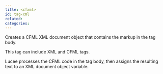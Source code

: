 ```yaml
---
title: <cfxml>
id: tag-xml
related:
categories:
---
```


Creates a CFML XML document object that contains the markup in the tag body.

This tag can include XML and CFML tags.

Lucee processes the CFML code in the tag body, then assigns the resulting text to an XML document object variable.
